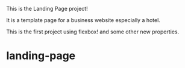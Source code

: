 This is the Landing Page project!

It is a template page for a business website especially a hotel.

This is the first project using flexbox! and some other new properties.
# landing-page